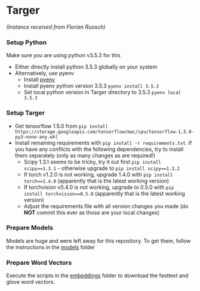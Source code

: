 # Targer
_(Instance received from Florian Ruosch)_

### Setup Python

Make sure you are using python v3.5.3 for this
- Either directly install python 3.5.3 globally on your system
- Alternatively, use pyenv
    - Install [pyenv]( https://github.com/pyenv/pyenv-installer)
    - Install pyenv python version 3.5.3 `pyenv install 3.5.3`
    - Set local python version in Targer directory to 3.5.3 `pyenv local 3.5.3`

### Setup Targer

- Get tensorflow 1.5.0 from `pip install https://storage.googleapis.com/tensorflow/mac/cpu/tensorflow-1.5.0-py3-none-any.whl`
- Install remaining requirements with `pip install -r requirements.txt`.
  If you have any conflicts with the following dependencies, try to install them separately (only as many changes as are required!)
    - Scipy 1.3.1 seems to be tricky, try it out first `pip install scipy==1.3.1` - otherwise upgrade to `pip install scipy==1.3.2`
    - If torch v1.2.0 is not working, upgrade 1.4.0 with `pip install torch==1.4.0` (apparently that is the latest working version)
    - If torchvision v0.4.0 is not working, upgrade to 0.5.0 with `pip install torchvision==0.5.0` (apparently that is the latest working version)
    - Adjust the requirements file with all version changes you made (do **NOT** commit this ever as those are your local changes)

### Prepare Models

Models are huge and were left away for this repository.
To get them, follow the instructions in the [models](./models/add_models.md) folder

### Prepare Word Vectors

Execute the scripts in the [embeddings](lstm/embeddings) folder to download the fasttext and glove word vectors.
